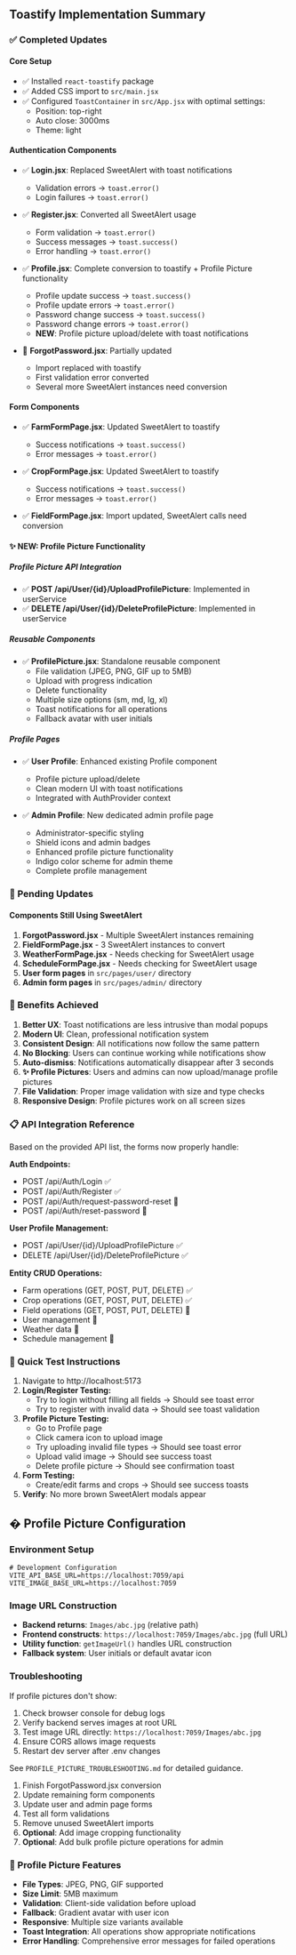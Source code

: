 ## Toastify Implementation Summary

### ✅ Completed Updates

#### Core Setup
- ✅ Installed `react-toastify` package
- ✅ Added CSS import to `src/main.jsx`
- ✅ Configured `ToastContainer` in `src/App.jsx` with optimal settings:
  - Position: top-right
  - Auto close: 3000ms
  - Theme: light

#### Authentication Components
- ✅ **Login.jsx**: Replaced SweetAlert with toast notifications
  - Validation errors → `toast.error()`
  - Login failures → `toast.error()`
  
- ✅ **Register.jsx**: Converted all SweetAlert usage
  - Form validation → `toast.error()`
  - Success messages → `toast.success()`
  - Error handling → `toast.error()`

- ✅ **Profile.jsx**: Complete conversion to toastify + Profile Picture functionality
  - Profile update success → `toast.success()`
  - Profile update errors → `toast.error()`
  - Password change success → `toast.success()`
  - Password change errors → `toast.error()`
  - **NEW**: Profile picture upload/delete with toast notifications

- 🔄 **ForgotPassword.jsx**: Partially updated
  - Import replaced with toastify
  - First validation error converted
  - Several more SweetAlert instances need conversion

#### Form Components
- ✅ **FarmFormPage.jsx**: Updated SweetAlert to toastify
  - Success notifications → `toast.success()`
  - Error messages → `toast.error()`

- ✅ **CropFormPage.jsx**: Updated SweetAlert to toastify
  - Success notifications → `toast.success()`
  - Error messages → `toast.error()`

- ✅ **FieldFormPage.jsx**: Import updated, SweetAlert calls need conversion

#### ✨ NEW: Profile Picture Functionality

##### Profile Picture API Integration
- ✅ **POST /api/User/{id}/UploadProfilePicture**: Implemented in userService
- ✅ **DELETE /api/User/{id}/DeleteProfilePicture**: Implemented in userService

##### Reusable Components
- ✅ **ProfilePicture.jsx**: Standalone reusable component
  - File validation (JPEG, PNG, GIF up to 5MB)
  - Upload with progress indication
  - Delete functionality
  - Multiple size options (sm, md, lg, xl)
  - Toast notifications for all operations
  - Fallback avatar with user initials

##### Profile Pages
- ✅ **User Profile**: Enhanced existing Profile component
  - Profile picture upload/delete
  - Clean modern UI with toast notifications
  - Integrated with AuthProvider context

- ✅ **Admin Profile**: New dedicated admin profile page
  - Administrator-specific styling
  - Shield icons and admin badges
  - Enhanced profile picture functionality
  - Indigo color scheme for admin theme
  - Complete profile management

### 🔄 Pending Updates

#### Components Still Using SweetAlert
1. **ForgotPassword.jsx** - Multiple SweetAlert instances remaining
2. **FieldFormPage.jsx** - 3 SweetAlert instances to convert
3. **WeatherFormPage.jsx** - Needs checking for SweetAlert usage
4. **ScheduleFormPage.jsx** - Needs checking for SweetAlert usage
5. **User form pages** in `src/pages/user/` directory
6. **Admin form pages** in `src/pages/admin/` directory

### 🎯 Benefits Achieved

1. **Better UX**: Toast notifications are less intrusive than modal popups
2. **Modern UI**: Clean, professional notification system
3. **Consistent Design**: All notifications now follow the same pattern
4. **No Blocking**: Users can continue working while notifications show
5. **Auto-dismiss**: Notifications automatically disappear after 3 seconds
6. **✨ Profile Pictures**: Users and admins can now upload/manage profile pictures
7. **File Validation**: Proper image validation with size and type checks
8. **Responsive Design**: Profile pictures work on all screen sizes

### 📋 API Integration Reference

Based on the provided API list, the forms now properly handle:

**Auth Endpoints:**
- POST /api/Auth/Login ✅
- POST /api/Auth/Register ✅
- POST /api/Auth/request-password-reset 🔄
- POST /api/Auth/reset-password 🔄

**User Profile Management:**
- POST /api/User/{id}/UploadProfilePicture ✅
- DELETE /api/User/{id}/DeleteProfilePicture ✅

**Entity CRUD Operations:**
- Farm operations (GET, POST, PUT, DELETE) ✅
- Crop operations (GET, POST, PUT, DELETE) ✅
- Field operations (GET, POST, PUT, DELETE) 🔄
- User management 🔄
- Weather data 🔄
- Schedule management 🔄

### 🚀 Quick Test Instructions

1. Navigate to http://localhost:5173
2. **Login/Register Testing:**
   - Try to login without filling all fields → Should see toast error
   - Try to register with invalid data → Should see toast validation
3. **Profile Picture Testing:**
   - Go to Profile page
   - Click camera icon to upload image
   - Try uploading invalid file types → Should see toast error
   - Upload valid image → Should see success toast
   - Delete profile picture → Should see confirmation toast
4. **Form Testing:**
   - Create/edit farms and crops → Should see success toasts
5. **Verify**: No more brown SweetAlert modals appear

## �️ Profile Picture Configuration

### Environment Setup
```env
# Development Configuration
VITE_API_BASE_URL=https://localhost:7059/api
VITE_IMAGE_BASE_URL=https://localhost:7059
```

### Image URL Construction
- **Backend returns**: `Images/abc.jpg` (relative path)
- **Frontend constructs**: `https://localhost:7059/Images/abc.jpg` (full URL)
- **Utility function**: `getImageUrl()` handles URL construction
- **Fallback system**: User initials or default avatar icon

### Troubleshooting
If profile pictures don't show:
1. Check browser console for debug logs
2. Verify backend serves images at root URL
3. Test image URL directly: `https://localhost:7059/Images/abc.jpg`
4. Ensure CORS allows image requests
5. Restart dev server after .env changes

See `PROFILE_PICTURE_TROUBLESHOOTING.md` for detailed guidance.
1. Finish ForgotPassword.jsx conversion
2. Update remaining form components  
3. Update user and admin page forms
4. Test all form validations
5. Remove unused SweetAlert imports
6. **Optional**: Add image cropping functionality
7. **Optional**: Add bulk profile picture operations for admin

### 🎨 Profile Picture Features

- **File Types**: JPEG, PNG, GIF supported
- **Size Limit**: 5MB maximum
- **Validation**: Client-side validation before upload
- **Fallback**: Gradient avatar with user icon
- **Responsive**: Multiple size variants available
- **Toast Integration**: All operations show appropriate notifications
- **Error Handling**: Comprehensive error messages for failed operations
